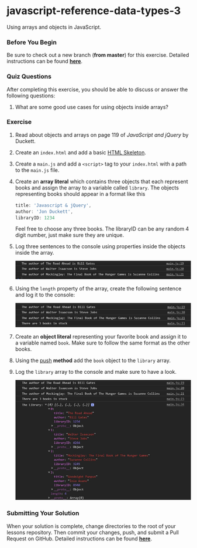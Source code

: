 # javascript-reference-data-types-3

Using arrays and objects in JavaScript.

### Before You Begin

Be sure to check out a new branch (**from master**) for this exercise. Detailed instructions can be found [**here**](../../guides/before-each-exercise.md).

### Quiz Questions
After completing this exercise, you should be able to discuss or answer the following questions:

1. What are some good use cases for using objects inside arrays?


### Exercise

1. Read about objects and arrays on page 119 of _JavaScript and jQuery_ by Duckett.

1. Create an `index.html` and add a basic [HTML Skeleton](../html-skeleton/README.md).

1. Create a `main.js` and add a `<script>` tag to your `index.html` with a path to the `main.js` file.

1. Create an **array literal** which contains three objects that each represent books and assign the array to a variable called `library`.  The objects representing books should appear in a format like this

    ```javascript
    title: 'Javascript & jQuery',
    author: 'Jon Duckett',
    libraryID: 1234
    ```

    Feel free to choose any three books. The libraryID can be any random 4 digit number, just make sure they are unique.

1.  Log three sentences to the console using properties inside the objects inside the array.

    <p align="center">
      <img src="images/rdt-3-1.JPG" alt="js-rdt-arrays-objects">
    </p>

1. Using the `length` property of the array, create the following sentence and log it to the console:

    <p align="center">
      <img src="images/rdt-3-2.JPG" alt="js-rdt-arrays-objects">
    </p>

1. Create an **object literal** representing your favorite book and assign it to a variable named `book`.  Make sure to follow the same format as the other books.

1.  Using the [push](https://developer.mozilla.org/en-US/docs/Web/JavaScript/Reference/Global_Objects/Array/push) **method** add the `book` object to the `library` array.

1.  Log the `library` array to the console and make sure to have a look.

    <p align="center">
      <img src="images/rdt-3-3.JPG" alt="js-rdt-arrays-objects">
    </p>


### Submitting Your Solution

When your solution is complete, change directories to the root of your lessons repository. Then commit your changes, push, and submit a Pull Request on GitHub. Detailed instructions can be found [**here**](../../guides/after-each-exercise.md).
